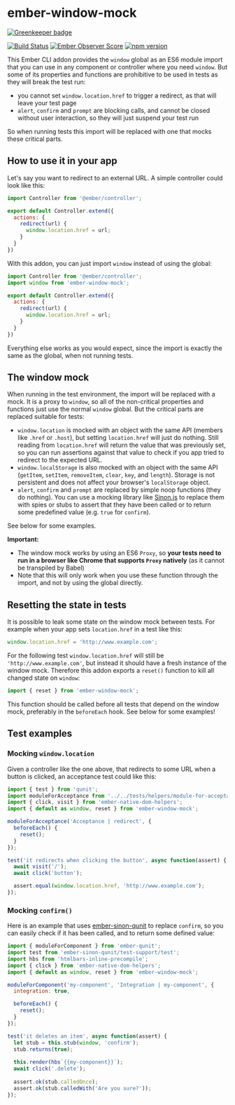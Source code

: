 # ember-window-mock

[![Greenkeeper badge](https://badges.greenkeeper.io/kaliber5/ember-window-mock.svg)](https://greenkeeper.io/)

[![Build Status](https://travis-ci.org/kaliber5/ember-window-mock.svg?branch=master)](https://travis-ci.org/kaliber5/ember-window-mock)
[![Ember Observer Score](https://emberobserver.com/badges/ember-window-mock.svg)](https://emberobserver.com/addons/ember-window-mock)
[![npm version](https://badge.fury.io/js/ember-window-mock.svg)](https://badge.fury.io/js/ember-window-mock)

This Ember CLI addon provides the `window` global as an ES6 module import that you can use in any component or controller where
you need `window`. But some of its properties and functions are prohibitive to be used 
in tests as they will break the test run:
* you cannot set `window.location.href` to trigger a redirect, as that will leave your test page
* `alert`, `confirm` and `prompt` are blocking calls, and cannot be closed without user interaction, so they will just
suspend your test run

So when running tests this import will be replaced with one that mocks these critical parts.

## How to use it in your app

Let's say you want to redirect to an external URL. A simple controller could look like this:

```js
import Controller from '@ember/controller';

export default Controller.extend({
  actions: {
    redirect(url) {
      window.location.href = url;
    }
  }
})
``` 

With this addon, you can just import `window` instead of using the global:

```js
import Controller from '@ember/controller';
import window from 'ember-window-mock';

export default Controller.extend({
  actions: {
    redirect(url) {
      window.location.href = url;
    }
  }
})
```  

Everything else works as you would expect, since the import is exactly the same as the global, when not running tests. 

## The window mock

When running in the test environment, the import will be replaced with a mock. It is a proxy to `window`, so all of the 
non-critical properties and functions just use the normal `window` global. But the critical parts are replaced suitable 
for tests:
* `window.location` is mocked with an object with the same API (members like `.href` or `.host`), but setting 
`location.href` will just do nothing. Still reading from `location.href` will return the value that was previously set, 
so you can run assertions against that value to check if you app tried to redirect to the expected URL.
* `window.localStorage` is also mocked with an object with the same API (`getItem`, `setItem`, `removeItem`, `clear`, `key`, and `length`). Storage is not persistent and does not affect your browser's `localStorage` object.
* `alert`, `confirm` and `prompt` are replaced by simple noop functions (they do nothing). You can use a mocking library
like [Sinon.js](http://sinonjs.org/) to replace them with spies or stubs to assert that they have been called or to 
return some predefined value (e.g. `true` for `confirm`).

See below for some examples.

**Important:**
* The window mock works by using an ES6 `Proxy`, so **your tests need to run in a browser like Chrome that 
supports `Proxy` natively** (as it cannot be transpiled by Babel) 
* Note that this will only work when you use these function through the import, and not by using the global directly.

## Resetting the state in tests

It is possible to leak some state on the window mock between tests. For example when your app sets `location.href` in a 
test like this:

```js 
window.location.href = 'http://www.example.com';
```

For the following test `window.location.href` will still be `'http://www.example.com'`, but instead it should have a 
fresh instance of the window mock. Therefore this addon exports a `reset()` function to kill all changed state on `window`:

```js
import { reset } from 'ember-window-mock';
```

This function should be called before all tests that depend on the window mock, preferably in the `beforeEach` hook. See below for some examples!

## Test examples

### Mocking `window.location`

Given a controller like the one above, that redirects to some URL when a button is clicked, an acceptance test could like this:

```js
import { test } from 'qunit';
import moduleForAcceptance from '../../tests/helpers/module-for-acceptance';
import { click, visit } from 'ember-native-dom-helpers';
import { default as window, reset } from 'ember-window-mock';

moduleForAcceptance('Acceptance | redirect', {
  beforeEach() {
    reset();
  }
});

test('it redirects when clicking the button', async function(assert) {
  await visit('/');
  await click('button');

  assert.equal(window.location.href, 'http://www.example.com');
});
```

### Mocking `confirm()`

Here is an example that uses [ember-sinon-qunit](https://github.com/elwayman02/ember-sinon-qunit) to replace `confirm`, 
so you can easily check if it has been called, and to return some defined value:

```js
import { moduleForComponent } from 'ember-qunit';
import test from 'ember-sinon-qunit/test-support/test';
import hbs from 'htmlbars-inline-precompile';
import { click } from 'ember-native-dom-helpers';
import { default as window, reset } from 'ember-window-mock';

moduleForComponent('my-component', 'Integration | my-component', {
  integration: true,

  beforeEach() {
    reset();
  }
});

test('it deletes an item', async function(assert) {
  let stub = this.stub(window, 'confirm');
  stub.returns(true);
  
  this.render(hbs`{{my-component}}`);
  await click('.delete');
  
  assert.ok(stub.calledOnce);
  assert.ok(stub.calledWith('Are you sure?'));
});
``` 
